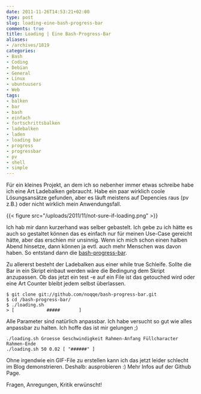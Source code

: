 ```yaml
---
date: 2011-11-26T14:53:21+02:00
type: post
slug: loading-eine-bash-progress-bar
comments: true
title: Loading | Eine Bash-Progress-Bar
aliases:
- /archives/1819
categories:
- Bash
- Coding
- Debian
- General
- Linux
- ubuntuusers
- Web
tags:
- balken
- bar
- bash
- einfach
- fortschrittsbalken
- ladebalken
- laden
- loading bar
- progress
- progressbar
- pv
- shell
- simple
---
```


Für ein kleines Projekt, an dem ich so nebenher immer etwas schreibe habe ich eine Art Ladebalken gebraucht. Habe ein paar wirklich coole Lösungsansätze gefunden, aber es läuft meistens auf Depencies raus (pv z.B.) oder nicht wirklich mein Anwendungsfall.

{{< figure src="/uploads/2011/11/not-sure-if-loading.png" >}}

Ich hab mir dann kurzerhand was selber gebastelt. Ich gebe zu ich hätte es auch so gestaltet können das es einfach nur für meinen Use-Case gereicht hätte, aber das erschien mir unsinnig. Wenn ich mich schon einen halben Abend hinsetze, dann können ja evtl. auch mehr Menschen was davon haben. So entstand dann die [bash-progress-bar](https://github.com/noqqe/bash-progress-bar).

Zu allererst besteht der Ladebalken aus einer while true Schleife. Sollte die Bar in ein Skript einbaut werden wäre die Bedingung dem Skript anzupassen. Ob das jetzt ein test -e auf ein File ist das getouched wird oder eine Art Counter bleibt jedem selbst überlassen.


    $ git clone git://github.com/noqqe/bash-progress-bar.git
    $ cd /bash-progress-bar/
    $ ./loading.sh
    > [            #####       ]


Alle Parameter sind natürlich anpassbar. Ich habe versucht so gut wie alles anpassbar zu halten. Ich hoffe das ist mir gelungen ;)
```
./loading.sh Groesse Geschwindigkeit Rahmen-Anfang Füllcharacter Rahmen-Ende
./loading.sh 50 0.02 [ "######" ]
```

Ohne irgendwie ein GIF-File zu erstellen kann ich das jetzt leider schlecht im Blog demonstrieren. Deshalb: ausprobieren :) Mehr Infos auf der Github Page.

Fragen, Anregungen, Kritik erwünscht!
